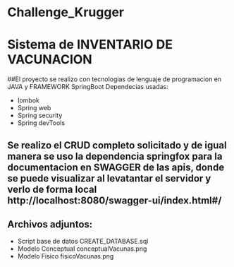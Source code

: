 # Challenge_Krugger
# Sistema de INVENTARIO DE VACUNACION 
##El proyecto se realizo con tecnologias de lenguaje de programacion en JAVA y FRAMEWORK SpringBoot
Dependecias usadas:
- lombok
- Spring web
- Spring security
- Spring devTools
## Se realizo el CRUD completo solicitado y de igual manera se uso la dependencia springfox para la documentacion en SWAGGER de las apis, donde se puede visualizar al levatantar el servidor y verlo de forma local http://localhost:8080/swagger-ui/index.html#/
## Archivos adjuntos:
- Script base de datos CREATE_DATABASE.sql
- Modelo Conceptual conceptualVacunas.png
- Modelo Fisico fisicoVacunas.png

